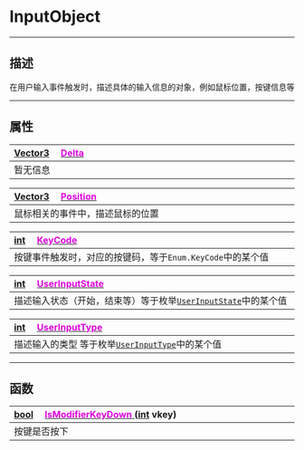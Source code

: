 # InputObject 
------------------------------------------------------------------------------------------
## 描述

在用户输入事件触发时，描述具体的输入信息的对象，例如鼠标位置，按键信息等

------------------------------------------------------------------------------------------
## 属性

|<div style="width:1000px">[Vector3](/Api/DataType/Vector3.md) &emsp;[<font color="dd00dd">Delta</font>]()</div>|
|:---|
|暂无信息|

|<div style="width:1000px">[Vector3](/Api/DataType/Vector3.md) &emsp;[<font color="dd00dd">Position</font>]()</div>|
|:---|
|鼠标相关的事件中，描述鼠标的位置|


|<div style="width:1000px">[int](/Api/DataType/Int.md) &emsp;[<font color="dd00dd">KeyCode</font>]()</div>|
|:---|
|按键事件触发时，对应的按键码，等于`Enum.KeyCode`中的某个值|

|<div style="width:1000px">[int](/Api/DataType/Int.md) &emsp;[<font color="dd00dd">UserInputState</font>]()</div>|
|:---|
|描述输入状态（开始，结束等）等于枚举[`UserInputState`](/Api/Enumerate/UserInput/UserInputState.md)中的某个值|

|<div style="width:1000px">[int](/Api/DataType/Int.md) &emsp;[<font color="dd00dd">UserInputType</font>]()</div>|
|:---|
|描述输入的类型 等于枚举[`UserInputType`](/Api/Enumerate/UserInput/UserInputType.md)中的某个值|

------------------------------------------------------------------------------------------
## 函数

|<div style="width:1000px">[bool](/Api/DataType/Bool.md) &emsp;[<font color="dd00dd">IsModifierKeyDown</font> ](/Api/Class/Input/InputObject_F/IsModifierKeyDown.md) ([int](/Api/DataType/Int.md) vkey)</div>|
|:---|
|按键是否按下|


